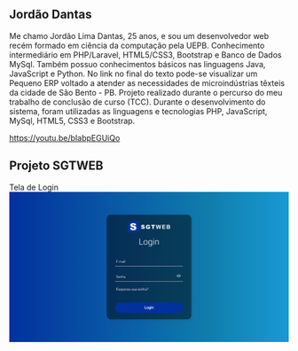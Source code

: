 ## Jordão Dantas



Me chamo Jordão Lima Dantas, 25 anos, e sou um desenvolvedor web recém formado em ciência da computação pela UEPB. Conhecimento intermediário em PHP/Laravel, HTML5/CSS3, Bootstrap e Banco de Dados MySql. Também possuo conhecimentos básicos nas linguagens Java, JavaScript e Python.  No link no final do texto pode-se visualizar um Pequeno ERP voltado a atender as necessidades de microindústrias têxteis da cidade de São Bento - PB. Projeto realizado durante o percurso do meu trabalho de conclusão de curso (TCC). Durante o desenvolvimento do sistema, foram utilizadas as linguagens e tecnologias PHP, JavaScript, MySql, HTML5, CSS3 e Bootstrap.

https://youtu.be/bIabpEGUiQo

## Projeto SGTWEB

<p> Tela de Login
<img src="assets/img/tela-login.png">

